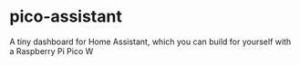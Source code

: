 # pico-assistant
A tiny dashboard for Home Assistant, which you can build for yourself with a Raspberry Pi Pico W
